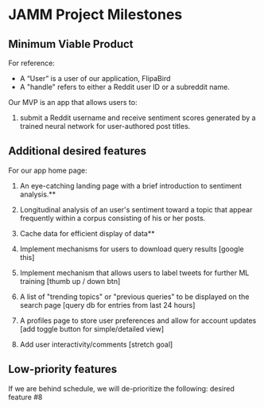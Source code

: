 # JAMM Project Milestones

## Minimum Viable Product

For reference:

* A “User” is a user of our application, FlipaBird
* A "handle" refers to either a Reddit user ID or a subreddit name.

Our MVP is an app that allows users to:

1. submit a Reddit username and receive sentiment scores generated by a trained neural network for user-authored post titles.

## Additional desired features

For our app home page:

1. An eye-catching landing page with a brief introduction to sentiment analysis.**

2. Longitudinal analysis of an user's sentiment toward a topic that appear frequently within a corpus consisting of his or her posts.

3. Cache data for efficient display of data**

4. Implement mechanisms for users to download query results [google this]

5. Implement mechanism that allows users to label tweets for further ML training [thumb up / down btn]

6. A list of "trending topics" or "previous queries" to be displayed on the search page [query db for entries from last 24 hours]

7. A profiles page to store user preferences and allow for account updates [add toggle button for simple/detailed view]

8. Add user interactivity/comments [stretch goal]

## Low-priority features

If we are behind schedule, we will de-prioritize the following:
desired feature #8
